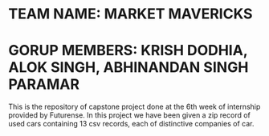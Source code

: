 # TEAM NAME: MARKET MAVERICKS
# GORUP MEMBERS: KRISH DODHIA, ALOK SINGH, ABHINANDAN SINGH PARAMAR
This is the repository of capstone project done at the 6th week of internship provided by Futurense. In this project we have been given a zip record of used cars containing 13 csv records, each of distinctive companies of car.
